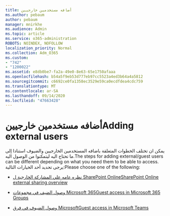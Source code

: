 ```yaml
---
title: أضافه مستخدمين خارجيين
ms.author: pebaum
author: pebaum
manager: mnirkhe
ms.audience: Admin
ms.topic: article
ms.service: o365-administration
ROBOTS: NOINDEX, NOFOLLOW
localization_priority: Normal
ms.collection: Adm_O365
ms.custom:
- "742"
- "1200022"
ms.assetid: e8db0be7-fa2a-49e0-8e63-65e1750afaaa
ms.openlocfilehash: b54a5f9eb53d777eb97cc5523a4ed3b64a4a5812
ms.sourcegitcommit: c6692ce0fa1358ec3529e59ca0ecdfdea4cdc759
ms.translationtype: MT
ms.contentlocale: ar-SA
ms.lasthandoff: 09/14/2020
ms.locfileid: "47663428"
---
```

# <a name="adding-external-users"></a><span data-ttu-id="6f111-102">أضافه مستخدمين خارجيين</span><span class="sxs-lookup"><span data-stu-id="6f111-102">Adding external users</span></span>

<span data-ttu-id="6f111-103">يمكن ان تختلف الخطوات المتعلقة باضافه المستخدمين الخارجيين والضيوف استنادا إلى ما تحتاج اليه ليتمكنوا من الوصول اليه.</span><span class="sxs-lookup"><span data-stu-id="6f111-103">The steps for adding external/guest users can be different depending on what you need them to be able to access.</span></span> <span data-ttu-id="6f111-104">يرجى تحديد أحد الخيارات التالية:</span><span class="sxs-lookup"><span data-stu-id="6f111-104">Please choose one of the following:</span></span>
  
- [<span data-ttu-id="6f111-105">نظره عامه علي المشاركة الخارجية ل SharePoint Online</span><span class="sxs-lookup"><span data-stu-id="6f111-105">SharePoint Online external sharing overview</span></span>](https://docs.microsoft.com/sharepoint/external-sharing-overview)

- [<span data-ttu-id="6f111-106">وصول الضيف في مجموعات Microsoft 365</span><span class="sxs-lookup"><span data-stu-id="6f111-106">Guest access in Microsoft 365 Groups</span></span>](https://support.office.com/article/guest-access-in-office-365-groups-bfc7a840-868f-4fd6-a390-f347bf51aff6)

- [<span data-ttu-id="6f111-107">وصول الضيوف في فرق Microsoft</span><span class="sxs-lookup"><span data-stu-id="6f111-107">Guest access in Microsoft Teams</span></span>](https://docs.microsoft.com/microsoftteams/guest-access-checklist)
